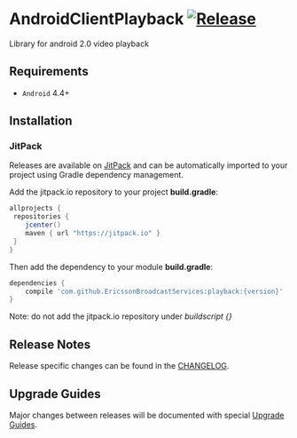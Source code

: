 # AndroidClientPlayback   [![Release](https://jitpack.io/v/EricssonBroadcastServices/AndroidClientPlayback.svg)](https://jitpack.io/#EricssonBroadcastServices/AndroidClientPlayback)
Library for android 2.0 video playback

## Requirements

* `Android` 4.4+

## Installation

### JitPack
Releases are available on [JitPack](https://jitpack.io/#EricssonBroadcastServices/AndroidClientPlayback) and can be automatically imported to your project using Gradle dependency management.

Add the jitpack.io repository to your project **build.gradle**:
```gradle
allprojects {
 repositories {
    jcenter()
    maven { url "https://jitpack.io" }
 }
}
```

Then add the dependency to your module **build.gradle**:
```gradle
dependencies {
    compile 'com.github.EricssonBroadcastServices:playback:{version}'
}
```

Note: do not add the jitpack.io repository under *buildscript {}*

## Release Notes
Release specific changes can be found in the [CHANGELOG](https://github.com/EricssonBroadcastServices/AndroidClientPlayback/blob/master/CHANGELOG.md).

## Upgrade Guides
Major changes between releases will be documented with special [Upgrade Guides](https://github.com/EricssonBroadcastServices/AndroidClientPlayback/blob/master/UPGRADE_GUIDE.md).
